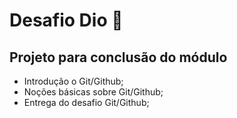 # Desafio Dio :muscle:

## Projeto para conclusão do módulo

- Introdução o Git/Github;
- Noções básicas sobre Git/Github;
- Entrega do desafio Git/Github;